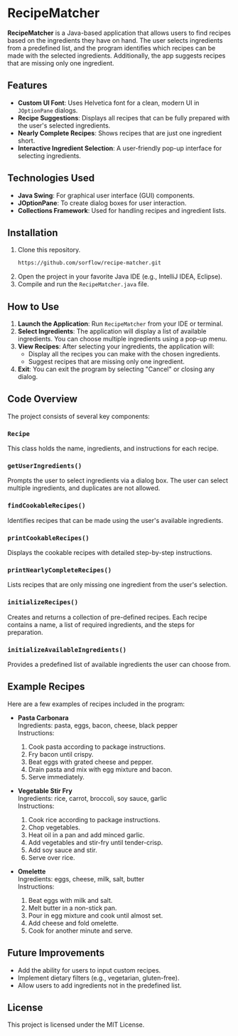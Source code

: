 # RecipeMatcher

**RecipeMatcher** is a Java-based application that allows users to find recipes based on the ingredients they have on hand. The user selects ingredients from a predefined list, and the program identifies which recipes can be made with the selected ingredients. Additionally, the app suggests recipes that are missing only one ingredient.

## Features

- **Custom UI Font**: Uses Helvetica font for a clean, modern UI in `JOptionPane` dialogs.
- **Recipe Suggestions**: Displays all recipes that can be fully prepared with the user's selected ingredients.
- **Nearly Complete Recipes**: Shows recipes that are just one ingredient short.
- **Interactive Ingredient Selection**: A user-friendly pop-up interface for selecting ingredients.
  
## Technologies Used

- **Java Swing**: For graphical user interface (GUI) components.
- **JOptionPane**: To create dialog boxes for user interaction.
- **Collections Framework**: Used for handling recipes and ingredient lists.

## Installation

1. Clone this repository.
   ```bash
   https://github.com/sorflow/recipe-matcher.git
   ```
2. Open the project in your favorite Java IDE (e.g., IntelliJ IDEA, Eclipse).
3. Compile and run the `RecipeMatcher.java` file.

## How to Use

1. **Launch the Application**: Run `RecipeMatcher` from your IDE or terminal.
2. **Select Ingredients**: The application will display a list of available ingredients. You can choose multiple ingredients using a pop-up menu.
3. **View Recipes**: After selecting your ingredients, the application will:
   - Display all the recipes you can make with the chosen ingredients.
   - Suggest recipes that are missing only one ingredient.
4. **Exit**: You can exit the program by selecting "Cancel" or closing any dialog.

## Code Overview

The project consists of several key components:

### `Recipe`
This class holds the name, ingredients, and instructions for each recipe. 

### `getUserIngredients()`
Prompts the user to select ingredients via a dialog box. The user can select multiple ingredients, and duplicates are not allowed.

### `findCookableRecipes()`
Identifies recipes that can be made using the user's available ingredients.

### `printCookableRecipes()`
Displays the cookable recipes with detailed step-by-step instructions.

### `printNearlyCompleteRecipes()`
Lists recipes that are only missing one ingredient from the user's selection.

### `initializeRecipes()`
Creates and returns a collection of pre-defined recipes. Each recipe contains a name, a list of required ingredients, and the steps for preparation.

### `initializeAvailableIngredients()`
Provides a predefined list of available ingredients the user can choose from.

## Example Recipes

Here are a few examples of recipes included in the program:

- **Pasta Carbonara**  
  Ingredients: pasta, eggs, bacon, cheese, black pepper  
  Instructions:
  1. Cook pasta according to package instructions.
  2. Fry bacon until crispy.
  3. Beat eggs with grated cheese and pepper.
  4. Drain pasta and mix with egg mixture and bacon.
  5. Serve immediately.

- **Vegetable Stir Fry**  
  Ingredients: rice, carrot, broccoli, soy sauce, garlic  
  Instructions:
  1. Cook rice according to package instructions.
  2. Chop vegetables.
  3. Heat oil in a pan and add minced garlic.
  4. Add vegetables and stir-fry until tender-crisp.
  5. Add soy sauce and stir.
  6. Serve over rice.

- **Omelette**  
  Ingredients: eggs, cheese, milk, salt, butter  
  Instructions:
  1. Beat eggs with milk and salt.
  2. Melt butter in a non-stick pan.
  3. Pour in egg mixture and cook until almost set.
  4. Add cheese and fold omelette.
  5. Cook for another minute and serve.

## Future Improvements

- Add the ability for users to input custom recipes.
- Implement dietary filters (e.g., vegetarian, gluten-free).
- Allow users to add ingredients not in the predefined list.

## License

This project is licensed under the MIT License. 

